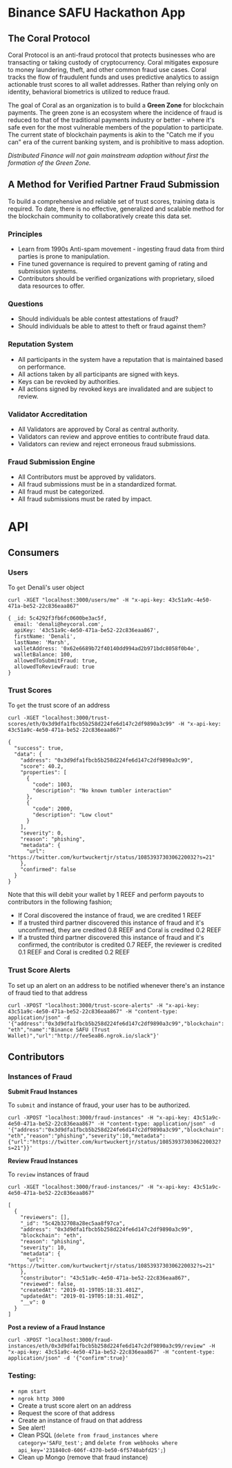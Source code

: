 # Binance SAFU Hackathon App

## The Coral Protocol

Coral Protocol is an anti-fraud protocol that protects businesses who are transacting or taking custody of cryptocurrency. Coral mitigates exposure to money laundering, theft, and other common fraud use cases. Coral tracks the flow of fraudulent funds and uses predictive analytics to assign actionable trust scores to all wallet addresses. Rather than relying only on identity, behavioral biometrics is utilized to reduce fraud.

The goal of Coral as an organization is to build a **Green Zone** for blockchain payments. The green zone is an ecosystem where the incidence of fraud is reduced to that of the traditional payments industry or better - where it's safe even for the most vulnerable members of the population to participate. The current state of blockchain payments is akin to the "Catch me if you can" era of the current banking system, and is prohibitive to mass adoption.

*Distributed Finance will not gain mainstream adoption without first the formation of the Green Zone.*

## A Method for Verified Partner Fraud Submission

To build a comprehensive and reliable set of trust scores, training data is required. To date, there is no effective, generalized and scalable method for the blockchain community to collaboratively create this data set. 

### Principles
* Learn from 1990s Anti-spam movement - ingesting fraud data from third parties is prone to manipulation.
* Fine tuned governance is required to prevent gaming of rating and submission systems.
* Contributors should be verified organizations with proprietary, siloed data resources to offer.

### Questions
* Should individuals be able contest attestations of fraud?
* Should individuals be able to attest to theft or fraud against them?

### Reputation System
* All participants in the system have a reputation that is maintained based on performance.
* All actions taken by all participants are signed with keys.
* Keys can be revoked by authorities.
* All actions signed by revoked keys are invalidated and are subject to review.

### Validator Accreditation
* All Validators are approved by Coral as central authority.
* Validators can review and approve entities to contribute fraud data.
* Validators can review and reject erroneous fraud submissions.

### Fraud Submission Engine
* All Contributors must be approved by validators.
* All fraud submissions must be in a standardized format.
* All fraud must be categorized.
* All fraud submissions must be rated by impact.

# API

## Consumers

### Users

To `get` Denali's user object

`curl -XGET "localhost:3000/users/me" -H "x-api-key: 43c51a9c-4e50-471a-be52-22c836eaa867"`


```
{ _id: 5c4292f3fb6fc0600be3ac5f,
  email: 'denali@heycoral.com',
  apiKey: '43c51a9c-4e50-471a-be52-22c836eaa867',
  firstName: 'Denali',
  lastName: 'Marsh',
  walletAddress: '0x62e6689b72f40140dd994ad2b971bdc8058f0b4e',
  walletBalance: 100,
  allowedToSubmitFraud: true,
  allowedToReviewFraud: true
}
```

### Trust Scores

To `get` the trust score of an address

`curl -XGET "localhost:3000/trust-scores/eth/0x3d9dfa1fbcb5b258d224fe6d147c2df9890a3c99" -H "x-api-key: 43c51a9c-4e50-471a-be52-22c836eaa867"`

```
{
  "success": true,
  "data": {
    "address": "0x3d9dfa1fbcb5b258d224fe6d147c2df9890a3c99",
    "score": 40.2,
    "properties": [
      {
        "code": 1003,
        "description": "No known tumbler interaction"
      },
      {
        "code": 2000,
        "description": "Low clout"
      }
    ],
    "severity": 0,
    "reason": "phishing",
    "metadata": {
      "url": "https://twitter.com/kurtwuckertjr/status/1085393730306220032?s=21"
    },
    "confirmed": false
  }
}
```

Note that this will debit your wallet by 1 REEF and perform payouts to contributors in the following fashion;

* If Coral discovered the instance of fraud, we are credited 1 REEF
* If a trusted third partner discovered this instance of fraud and it's unconfirmed, they are credited 0.8 REEF and Coral is credited 0.2 REEF
* If a trusted third partner discovered this instance of fraud and it's confirmed, the contributor is credited 0.7 REEF, the reviewer is credited 0.1 REEF and Coral is credited 0.2 REEF

### Trust Score Alerts

To set up an alert on an address to be notified whenever there's an instance of fraud tied to that address

`curl -XPOST "localhost:3000/trust-score-alerts" -H "x-api-key: 43c51a9c-4e50-471a-be52-22c836eaa867" -H "content-type: application/json" -d '{"address":"0x3d9dfa1fbcb5b258d224fe6d147c2df9890a3c99","blockchain":"eth","name":"Binance SAFU (Trust Wallet)","url":"http://fee5ea86.ngrok.io/slack"}'`

## Contributors

### Instances of Fraud

**Submit Fraud Instances**

To `submit` and instance of fraud, your user has to be authorized.

`curl -XPOST "localhost:3000/fraud-instances" -H "x-api-key: 43c51a9c-4e50-471a-be52-22c836eaa867" -H "content-type: application/json" -d '{"address":"0x3d9dfa1fbcb5b258d224fe6d147c2df9890a3c99","blockchain":"eth","reason":"phishing","severity":10,"metadata":{"url":"https://twitter.com/kurtwuckertjr/status/1085393730306220032?s=21"}}'`

**Review Fraud Instances**

To `review` instances of fraud

`curl -XGET "localhost:3000/fraud-instances/" -H "x-api-key: 43c51a9c-4e50-471a-be52-22c836eaa867"`

```
[
  {
    "reviewers": [],
    "_id": "5c42b32708a28ec5aa8f97ca",
    "address": "0x3d9dfa1fbcb5b258d224fe6d147c2df9890a3c99",
    "blockchain": "eth",
    "reason": "phishing",
    "severity": 10,
    "metadata": {
      "url": "https://twitter.com/kurtwuckertjr/status/1085393730306220032?s=21"
    },
    "constributor": "43c51a9c-4e50-471a-be52-22c836eaa867",
    "reviewed": false,
    "createdAt": "2019-01-19T05:18:31.401Z",
    "updatedAt": "2019-01-19T05:18:31.401Z",
    "__v": 0
  }
]
```

**Post a review of a Fraud Instance**

`curl -XPOST "localhost:3000/fraud-instances/eth/0x3d9dfa1fbcb5b258d224fe6d147c2df9890a3c99/review" -H "x-api-key: 43c51a9c-4e50-471a-be52-22c836eaa867" -H "content-type: application/json" -d '{"confirm":true}'`


### Testing:
* `npm start`
* `ngrok http 3000`
* Create a trust score alert on an address
* Request the score of that address
* Create an instance of fraud on that address
* See alert!
* Clean PSQL (`delete from fraud_instances where category='SAFU_test';` and `delete from webhooks where api_key='231840c0-606f-4370-be50-6f5740abfd25';`)
* Clean up Mongo (remove that fraud instance)
